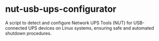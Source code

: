 # nut-usb-ups-configurator
A script to detect and configure Network UPS Tools (NUT) for USB-connected UPS devices on Linux systems, ensuring safe and automated shutdown procedures.
